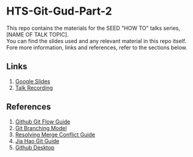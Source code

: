 # HTS-Git-Gud-Part-2

This repo contains the materials for the SEED "HOW TO" talks series, [NAME OF TALK TOPIC].  
You can find the slides used and any relevant material in this repo itself.  
Fore more information, links and references, refer to the sections below.

## Links

1. [Google Slides](https://docs.google.com/presentation/d/1D5XwMW4xg5I7n6AbYHxPEBi6rBW4E6z6TmGp86nYqVU/edit?usp=sharing)
2. [Talk Recording](https://www.youtube.com/watch?v=l8C5rLtSHJA)

## References

1. [Github Git Flow Guide](https://guides.github.com/introduction/flow/)
2. [Git Branching Model](https://nvie.com/posts/a-successful-git-branching-model/)
3. [Resolving Merge Conflict Guide](https://www.atlassian.com/git/tutorials/using-branches/merge-conflicts)
4. [Jia Hao Git Guide](https://github.com/woojiahao/git-guide)
5. [Github Desktop](https://desktop.github.com/)


